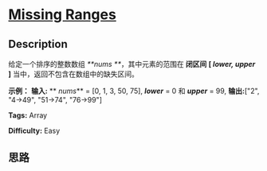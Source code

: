 # [Missing Ranges][title]

## Description

给定一个排序的整数数组 _**nums  **_，其中元素的范围在  **闭区间**   **[ _lower, upper_ ]**
当中，返回不包含在数组中的缺失区间。

**示例：**
            **输入:** ** _nums_** = [0, 1, 3, 50, 75], **_lower_** = 0 和 **_upper_** = 99,    **输出:**["2", "4->49", "51->74", "76->99"]    


**Tags:** Array

**Difficulty:** Easy

## 思路

[title]: https://leetcode-cn.com/problems/missing-ranges
